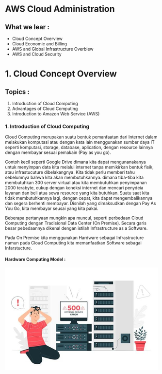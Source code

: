 # AWS Cloud Administration

## What we lear :

- Cloud Concept Overview
- Cloud Economic and Billing
- AWS and Global Infrastructure Overbiew
- AWS and Cloud Security

# 1. Cloud Concept Overview

## Topics :

1. Introduction of Cloud Computing
2. Advantages of Cloud Computing
3. Introduction to Amazon Web Service (AWS)

### 1. Introduction of Cloud Computing

Cloud Computing merupakan suatu bentuk pemanfaatan dari Internet dalam melakukan komputasi atau dengan kata lain menggunakan sumber daya IT seperti komputasi, storage, database, aplication, dengan resource lainnya dengan membayar sesuai pemakain (Pay as you go).

Contoh kecil seperti Google Drive dimana kita dapat mengunanakanya untuk menyimpan data kita melalui internet tanpa memikirkan bentuk fisik, atau infrastucuture dibelakangnya. Kita tidak perlu memberi tahu sebelumnya bahwa kita akan membutuhkannya. dimana tiba-tiba kita membutuhkan 300 server virtual atau kita membutuhkan penyimpanan 2000 terabyte, cukup dengan koneksi internet dan mencari penydeia layanan dan beli atua sewa resource yang kita butuhkan. Suatu saat kita tidak membutuhkannya lagi, dengan cepat, kita dapat mengembalikannya dan segera berhenti membayar. Disnilah yang dimaksudkan dengan Pay As You Go, kita membayar seusai yang kita pakai.

Beberapa pertanyaan mungkin apa muncul, seperti perbedaan Cloud Computing dengan Tradisional Data Center (On Premise). Secara garis besar pebedaannya dikenal dengan istilah Infrastructure as a Software.

Pada On Premise kita menggunakan Hardware sebagai Infrastructure namun pada Cloud Computing kita memanfaatkan Software sebagai Infarstucture.

#### Hardware Computing Model :

<p align="center"><img src="./assets/01.jpg"></p>
